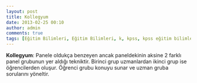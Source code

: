 ```yaml
---
layout: post
title: Kollegyum
date: 2013-02-25 00:10
author: admin
comments: true
tags: [Eğitim Bilimleri, Eğitim Bilimleri, k, kpss, kpss eğitim bilimleri, Kpss Sözlük]
---
```

<strong>Kollegyum</strong>: Panele oldukça benzeyen ancak paneldekinin aksine 2 farklı panel grubunun yer aldığı tekniktir. Birinci grup uzmanlardan ikinci grup ise öğrencilerden oluşur. Öğrenci grubu konuyu sunar ve uzman gruba sorularını yöneltir.
